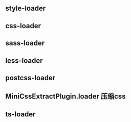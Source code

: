 ## style-loader

## css-loader

## sass-loader

## less-loader

## postcss-loader

## MiniCssExtractPlugin.loader 压缩css

## ts-loader